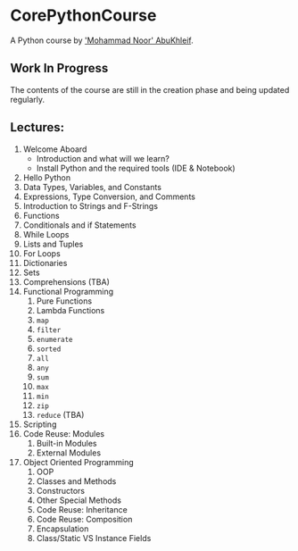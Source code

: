 # CorePythonCourse
A Python course by ['Mohammad Noor' AbuKhleif](http://www.abukhleif.com/).

## Work In Progress
The contents of the course are still in the creation phase and being updated regularly.

## Lectures:
1. Welcome Aboard
    - Introduction and what will we learn?
    - Install Python and the required tools (IDE & Notebook)
1. Hello Python
1. Data Types, Variables, and Constants
1. Expressions, Type Conversion, and Comments
1. Introduction to Strings and F-Strings
1. Functions
1. Conditionals and if Statements
1. While Loops
1. Lists and Tuples
1. For Loops
1. Dictionaries
1. Sets
1. Comprehensions (TBA)
1. Functional Programming
    1. Pure Functions
    1. Lambda Functions
    1. `map`
    1. `filter`
    1. `enumerate`
    1. `sorted`
    1. `all`
    1. `any`
    1. `sum`
    1. `max`
    1. `min`
    1. `zip`
    1. `reduce` (TBA)
1. Scripting
1. Code Reuse: Modules
    1. Built-in Modules
    1. External Modules
1. Object Oriented Programming
    1. OOP
    1. Classes and Methods
    1. Constructors
    1. Other Special Methods
    1. Code Reuse: Inheritance
    1. Code Reuse: Composition
    1. Encapsulation
    1. Class/Static VS Instance Fields
